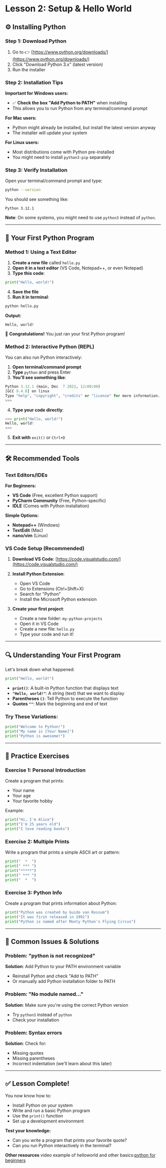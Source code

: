 # Lesson 2: Setup & Hello World

## ⚙️ Installing Python

### Step 1: Download Python

1. Go to 👉 [https://www.python.org/downloads/](https://www.python.org/downloads/)
2. Click "Download Python 3.x" (latest version)
3. Run the installer

### Step 2: Installation Tips

**Important for Windows users:**
- ✅ **Check the box "Add Python to PATH"** when installing
- This allows you to run Python from any terminal/command prompt

**For Mac users:**
- Python might already be installed, but install the latest version anyway
- The installer will update your system

**For Linux users:**
- Most distributions come with Python pre-installed
- You might need to install `python3-pip` separately

### Step 3: Verify Installation

Open your terminal/command prompt and type:

```bash
python --version
```

You should see something like:
```
Python 3.12.1
```

**Note**: On some systems, you might need to use `python3` instead of `python`.

---

## 👋 Your First Python Program

### Method 1: Using a Text Editor

1. **Create a new file** called `hello.py`
2. **Open it in a text editor** (VS Code, Notepad++, or even Notepad)
3. **Type this code**:

```python
print("Hello, world!")
```

4. **Save the file**
5. **Run it in terminal**:

```bash
python hello.py
```

**Output:**
```
Hello, world!
```

🎉 **Congratulations!** You just ran your first Python program!

### Method 2: Interactive Python (REPL)

You can also run Python interactively:

1. **Open terminal/command prompt**
2. **Type** `python` and press Enter
3. **You'll see something like**:

```python
Python 3.12.1 (main, Dec  7 2023, 12:00:00)
[GCC 9.4.0] on linux
Type "help", "copyright", "credits" or "license" for more information.
>>>
```

4. **Type your code directly**:

```python
>>> print("Hello, world!")
Hello, world!
>>>
```

5. **Exit with** `exit()` or `Ctrl+D`

---

## 🛠 Recommended Tools

### Text Editors/IDEs

**For Beginners:**
- **VS Code** (Free, excellent Python support)
- **PyCharm Community** (Free, Python-specific)
- **IDLE** (Comes with Python installation)

**Simple Options:**
- **Notepad++** (Windows)
- **TextEdit** (Mac)
- **nano/vim** (Linux)

### VS Code Setup (Recommended)

1. **Download VS Code**: [https://code.visualstudio.com/](https://code.visualstudio.com/)
2. **Install Python Extension**:
   - Open VS Code
   - Go to Extensions (Ctrl+Shift+X)
   - Search for "Python"
   - Install the Microsoft Python extension

3. **Create your first project**:
   - Create a new folder: `my-python-projects`
   - Open it in VS Code
   - Create a new file: `hello.py`
   - Type your code and run it!

---

## 🔍 Understanding Your First Program

Let's break down what happened:

```python
print("Hello, world!")
```

- **`print()`**: A built-in Python function that displays text
- **`"Hello, world!"`**: A string (text) that we want to display
- **Parentheses `()`**: Tell Python to execute the function
- **Quotes `""`**: Mark the beginning and end of text

### Try These Variations:

```python
print("Welcome to Python!")
print("My name is [Your Name]")
print("Python is awesome!")
```

---

## 📝 Practice Exercises

### Exercise 1: Personal Introduction
Create a program that prints:
- Your name
- Your age
- Your favorite hobby

Example:
```python
print("Hi, I'm Alice")
print("I'm 25 years old")
print("I love reading books")
```

### Exercise 2: Multiple Prints
Write a program that prints a simple ASCII art or pattern:

```python
print("  *  ")
print(" *** ")
print("*****")
print(" *** ")
print("  *  ")
```

### Exercise 3: Python Info
Create a program that prints information about Python:

```python
print("Python was created by Guido van Rossum")
print("It was first released in 1991")
print("Python is named after Monty Python's Flying Circus")
```

---

## 🐛 Common Issues & Solutions

### Problem: "python is not recognized"
**Solution**: Add Python to your PATH environment variable
- Reinstall Python and check "Add to PATH"
- Or manually add Python installation folder to PATH

### Problem: "No module named..."
**Solution**: Make sure you're using the correct Python version
- Try `python3` instead of `python`
- Check your installation

### Problem: Syntax errors
**Solution**: Check for:
- Missing quotes
- Missing parentheses
- Incorrect indentation (we'll learn about this later)

---

## ✅ Lesson Complete!

You now know how to:
- Install Python on your system
- Write and run a basic Python program
- Use the `print()` function
- Set up a development environment

**Test your knowledge:**
- Can you write a program that prints your favorite quote?
- Can you run Python interactively in the terminal?

**Other resources**
video example of helloworld and other basics:[python for beginners](https://www.youtube.com/watch?v=b093aqAZiPU)

